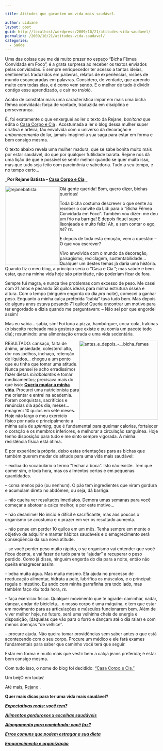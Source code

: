 ```yaml
---

title: Atitudes que garantem um vida mais saudável.

author: Lidiane
layout: post
guid: http://localhost/wordpress/2009/10/21/atitudes-vida-saudavel/
permalink: /2009/10/21/atitudes-vida-saudavel/
categories:
  - Saúde
---
```

Uma das coisas que me dá muito prazer no espaço “Bicha Fêmea Convidada em Foco”, é a grata surpresa ao receber os textos enviados pelas convidadas. É sempre enriquecedor ter acesso a tantas ideias, sentimentos traduzidos em palavras, relatos de experiências, visões de mundo escancaradas em palavras. Considero, de verdade, que aprendo muito com todas elas, e é como vem sendo. E o melhor de tudo é dividir contigo esse aprendizado, e cair no _trololó_.

Acabo de constatar mais uma característica ímpar em mais uma bicha fêmea convidada: força de vontade, traduzida em disciplina e perseverança.

É, foi exatamente o que enxerguei ao ler o texto da Rejane, _bonitona_ que edita o [Casa Corpo e Cia](http://casacorpoecia.blogspot.com/) . Acostumada a ler o blog dessa mulher super criativa e arteira, tão envolvida com o universo da decoração e _embonecamento_ do lar, jamais imaginei a sua saga para estar em forma e bem consigo mesma.

O texto abaixo revela uma mulher madura, que se sabe bonita muito mais por estar saudável, do que por qualquer futilidade barata. Rejane nos dá uma lição de que é possível se sentir melhor quando se quer muito isso, mas que tudo seja feito com parcimônia e sabedoria. Tudo a seu tempo, e no tempo certo…

**_Por Rejane Batista – [Casa Corpo e Cia](http://casacorpoecia.blogspot.com/) _**

[<img style="display: inline; margin-left: 0; margin-right: 0; border-width: 0;" title="rejanebatista" src="http://www.trololodemulher.com.br/blog/wp-content/uploads/2009/10/rejanebatista_thumb.jpg" border="0" alt="rejanebatista" width="180" height="260" align="left" />](http://www.trololodemulher.com.br/blog/wp-content/uploads/2009/10/rejanebatista.jpg) Olá gente querida! Bom, quero dizer, bichas queridas!

Toda bicha costuma descrever o que sente ao receber o convite da Lidi para o &#8220;Bicha Fêmea Convidada em Foco&#8221;. Também vou dizer: me deu um frio na barriga! E depois fiquei super lisonjeada e muito feliz! Ah, e sem contar o ego, _né_? _rs_.

E depois de toda esta emoção, vem a questão: &#8211; O que vou escrever?

Vivo envolvida com o mundo da decoração, paisagismo, reciclagem, sustentabilidade&#8230; Qualquer um destes temas já daria uma história. Quando fiz o meu blog, a princípio seria o &#8220;Casa e Cia.&#8221;; mas saúde e bem estar, que na minha vida hoje são prioridade, não poderiam ficar de fora.

Sempre fui magra, e nunca tive problemas com excesso de peso. Me casei com 21 anos e pesando 58 quilos ideais para minha estrutura óssea e altura. Com o tempo (ninguém engorda do dia _pra_ noite), comecei a ganhar peso. Enquanto a minha calça preferida “cabia” tava tudo bem. Mas depois de alguns anos estava pesando 71 quilos! Queria encontrar um motivo para ter engordado e dizia quando me perguntavam: &#8211; Não sei por que engordei assim!

Mas eu sabia&#8230; sabia, sim! Foi toda a pizza, hambúrguer, coca-cola, trakinas (o biscoito recheado mais gostoso que existe e eu comia um pacote todo dia); resumindo: uma alimentação errada e uma vida sedentária.

[<img style="display: inline; margin-left: 0; margin-right: 0; border-width: 0;" title="antes_e_depois_-__bicha_femea" src="http://www.trololodemulher.com.br/blog/wp-content/uploads/2009/10/antes_e_depois___bicha_femea_thumb.jpg" border="0" alt="antes_e_depois_-__bicha_femea" width="260" height="260" align="right" />](http://www.trololodemulher.com.br/blog/wp-content/uploads/2009/10/antes_e_depois___bicha_femea.jpg) RESULTADO: cansaço, falta de ânimo, ansiedade, colesterol alto, dor nos joelhos, inchaço, retenção de líquidos&#8230; chegou a um ponto que eu tinha que tomar uma atitude. Nunca pensei (e acho erradíssimo) fazer dietas _mirabolantes_ e tomar medicamentos; precisava mais do que isso: <span style="text-decoration: underline;">**Queria mudar a minha vida**</span>. Procurei uma nutricionista para me orientar e entrei na academia. Foram conquistas, sacrifícios e renúncias dia após dia, meses&#8230; emagreci 10 quilos em sete meses. Hoje não largo o meu exercício físico por nada e principalmente a minha aula de _spinning_, que é fundamental para queimar calorias, fortalecer o coração e os membros inferiores, e melhorar a circulação sanguínea. Hoje tenho disposição para tudo e me sinto sempre vigorada. A minha resistência física está ótima.

E por experiência própria, deixo estas orientações para as bichas que também querem mudar de atitude para uma vida mais saudável:

&#8211; exclua do vocabulário o termo “fechar a boca”. Isto não existe. Tem que comer sim, e toda hora, mas os alimentos certos e em pequenas quantidades.

&#8211; coma menos pão (ou nenhum). O pão tem ingredientes que viram gordura e acumulam direto no abdômen, ou seja, dá barriga.

&#8211; não queira ver resultados imediatos. Demora umas semanas para você começar a abotoar a calça melhor, e por este motivo…

&#8211; não desanime! No início é difícil e sacrificante, mas aos poucos o organismo se acostuma e o prazer em ver os resultado aumenta.

&#8211; não pense em perder 10 quilos em um mês. Tenha sempre em mente o objetivo de adquirir e manter hábitos saudáveis e o emagrecimento será conseqüência da sua nova atitude.

&#8211; se você perder peso muito rápido, o se organismo vai entender que você ficou doente, e vai fazer de tudo para te “ajudar” a recuperar o peso perdido. Como já disse, ninguém engorda do dia para a noite, então não queira emagrecer assim.

&#8211; beba muita água. Mas muita mesmo. Ela ajuda no processo de reeducação alimentar, hidrata a pele, lubrifica os músculos, e o principal: regula o intestino. Eu ando com minha garrafinha pra todo lado, mas também faço _xixi_ toda hora, _rs_.

&#8211; faça exercício físico. Qualquer movimento que te agrade: caminhar, nadar, dançar, andar de bicicleta&#8230; o nosso corpo é uma máquina, e tem que estar em movimento para as articulações e músculos funcionarem bem. Além de viver melhor hoje, no futuro, será uma velhinha cheia de energia e disposição, (daquelas que vão para o forró e dançam até o dia raiar) e com menos doenças “de velhice”.

&#8211; procure ajuda. Não queira tomar providências sem saber antes o que está acontecendo com o seu corpo. Procure um médico e ele fará exames fundamentais para saber que caminho você terá que seguir.

Estar em forma é muito mais que vestir bem a calça jeans preferida; é estar bem consigo mesma.

Com tudo isso, o nome do blog foi decidido: [“Casa Corpo e Cia.”](http://casacorpoecia.blogspot.com/) 

Um beijO em todas!

Até mais, [Rejane](http://casacorpoecia.blogspot.com/) .

**Quer mais dicas para ter uma vida mais saudável?**

**_<a href="http://www.trololodemulher.com.br/2010/06/28/emagrecimento-expectativas/" target="_self">Expectativas reais: você tem?</a>_**

**_<a href="http://www.trololodemulher.com.br/2010/05/28/escolha-alimentos-saudaveis/" target="_self">Alimentos gordurosos x escolhas saudáveis</a>_**

**_<a href="http://www.trololodemulher.com.br/2010/03/05/alongamento-caminhada/" target="_self">Alongamento para caminhada: você faz?</a>_**

**_<a href="http://www.trololodemulher.com.br/2010/02/02/dieta/" target="_self">Erros comuns que podem estragar a sua dieta</a>_**

**_<a href="http://www.trololodemulher.com.br/2010/01/26/emagrecimento/" target="_self">Emagrecimento e organização</a>_**